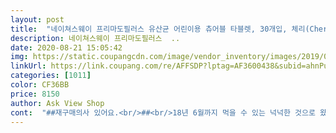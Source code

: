 ```yaml
---
layout: post 
title:  "네이쳐스웨이 프리마도필러스 유산균 어린이용 츄어블 타블렛, 30개입, 체리(Cherry)" 
description: 네이쳐스웨이 프리마도필러스  ..
date: 2020-08-21 15:05:42 
img: https://static.coupangcdn.com/image/vendor_inventory/images/2019/03/20/16/7/73d8d247-531c-4126-8d75-9b9dfe97fed0.jpg 
linkUrl: https://link.coupang.com/re/AFFSDP?lptag=AF3600438&subid=ahnPublicAsk&pageKey=565329&itemId=1983361&vendorItemId=3180789324&traceid=V0-113-f90c0bd6e0bea221 
categories: [1011] 
color: CF36BB 
price: 8150 
author: Ask View Shop 
cont:  "##재구매의사 있어요.<br/>##<br/>18년 6월까지 먹을 수 있는 넉넉한 것으로 왔네요.<br/><br/>201<br/> ▶ 1<br/> ▶ 12일날 받았는데 201<br/> ▶ 1<br/> ▶ 30일까지에요.<br/> 유통기한 넉넉하네요<br/>30개니 한달이면 다 먹죠^^ 그만큼 제조한지 얼마 안된 제품이라 마음에 드네요!<br/>30태블릿 든 제품 구입했었는데 60태블릿 들어 있으니 두통만 사도 넉넉히 먹네요<br/>30태블릿일 땐 거짓말 조금 보태서 돌아서면 주문해야 했는데ㅎㅎ<br/>40개월 18개월 두아이 키우고 있는 엄마입니다.<br/><br/>43개월, 21개월 두 아이 키우고 있어요.<br/><br/>✔ 배송<br/>✔ 유통기한<br/>✔ 재구매<br/>✔ 프리마도피러스 키즈 체리맛<br/>✔아이들 선호도<br/>✔유통기한<br/>✔통이 너무 큰거 아닌가요?ㅎ<br/>가격부담도 덜었네요<br/>가루 유산균도 잘 먹지만... <br/> 입에 털어 넣어주는것도 은근히 귀찮고, 요즘은 둘째 아이가  뭐든 스스로 하려고해서 가루 유산균도 본인이 직접 먹겠다고 떼를 써서 힘들었는데 이건 그냥 쥐어줘도 되니 좋네요<br/>간혹 먹지  않는 아이들도 있단 후기보고 하나만 주문했는데 이걸로 쭉 먹여도 될 것 같네요.<br/><br/>개봉하면 바로 냉장고에 보관해놓고 먹으니 눅진해지지 않고 끝까지 잘 먹을 수 있네요.<br/><br/>목요일날 주문해서 월요일날 받았어요.<br/> 주말이 껴있는데도 불구하고 빨리 받았어요^^<br/>사진에서 보듯 통의 3분의 1만 내용물.<br/><br/>아##브에서 같은것 오렌지맛 시켜줬었는데 잘먹고 이거 먹고 1일 1똥 하셔서 맘에 들어 쿠팡에서 재구매했어요.<br/> 체리맛이라 더 잘먹을꺼 같아요.<br/><br/>아이가 잘 먹어서 또 구매한거고 효과도 좋았기에 재구매의사 100% 입니다^^<br/>아이들 먹일 유산균으로 구매하고 있어요.<br/><br/>아이들이 비타민 먹듯 재미있게 잘 먹네요.<br/><br/>약국에서 아이들 유산균 사 먹일 때는 비용도 만만치 않았는데<br/>어금니가 다 올라온 우리 둘째 아이도 잘 씹어 먹어요.<br/><br/>엄청 잘 먹고 좋아하네요.<br/><br/>우리아이들 비타민 참 좋아해요.<br/><br/>유통기한도 넉넉한 것으로 왔구요.<br/><br/>응가 하지 않은 날에는 두알 먹이기도 해요.<br/><br/>의사선생님께서 권장용량의 세배 정도까진 괜찮다하셔서.<br/>.<br/><br/>제 아이들은 엄청 좋아해요.<br/><br/>큰 아이는 배변에 큰 문제 없지만 면역력 때문에 유산균 먹이고 있고, 둘째 아이는 변비가 조금 있어서 유산균 먹이고 있어요.<br/><br/>통이 그냥도 작긴하지만 이것보다 더 작아도 될 것같은데요ㅎ<br/>특히나 우리 둘째아이는 유산균, 유산균하며 찾지요ㅎㅎ<br/>하루에 많이 주지 않거든요ㅎㅎ<br/>하루에 한알 혹은 두알씩 먹이고 있어요.<br/><br/>" 
---
```

